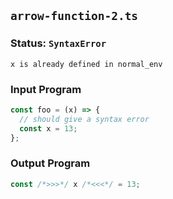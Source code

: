 ## `arrow-function-2.ts`

### Status: `SyntaxError`

```
x is already defined in normal_env
```

### Input Program

```typescript
const foo = (x) => {
  // should give a syntax error
  const x = 13;
};
```

### Output Program

```typescript
const /*>>>*/ x /*<<<*/ = 13;
```

